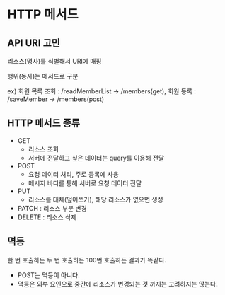 # HTTP 메서드

## API URI 고민

리소스(명사)를 식별해서 URI에 매핑

행위(동사)는 메서드로 구분

ex) 회원 목록 조회 : /readMemberList -> /members(get), 회원 등록 : /saveMember -> /members(post)

## HTTP 메서드 종류

- GET
  - 리소스 조회
  - 서버에 전달하고 싶은 데이터는 query를 이용해 전달
- POST
  - 요청 데이터 처리, 주로 등록에 사용
  - 메시지 바디를 통해 서버로 요청 데이터 전달
- PUT
  - 리소스를 대체(덮어쓰기), 해당 리소스가 없으면 생성
- PATCH : 리소스 부분 변경
- DELETE : 리소스 삭제

## 멱등

한 번 호출하든 두 번 호출하든 100번 호출하든 결과가 똑같다.

- POST는 멱등이 아니다.
- 멱등은 외부 요인으로 중간에 리소스가 변경되는 것 까지는 고려하지는 않는다.
